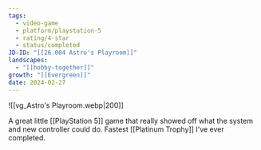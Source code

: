```yaml
---
tags:
  - video-game
  - platform/playstation-5
  - rating/4-star
  - status/completed
JD-ID: "[[26.004 Astro's Playroom]]"
landscapes:
  - "[[hobby-together]]"
growth: "[[Evergreen]]"
date: 2024-02-27
---
```

![[vg_Astro's Playroom.webp|200]]

A great little [[PlayStation 5]] game that really showed off what the system and new controller could do. Fastest [[Platinum Trophy]] I've ever completed.